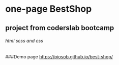 # one-page BestShop
## project from coderslab bootcamp
######  html scss and css


###Demo page
 https://piosob.github.io/best-shop/
